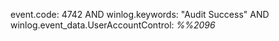 event.code: 4742 AND winlog.keywords: "Audit Success" AND winlog.event_data.UserAccountControl: *%%2096*

